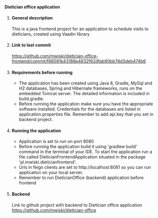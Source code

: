 #### **Dietician office application**
1. #### **General description**
	This is a java frontend project for an application to schedule visits to dieticians, created using Vaadin library
2. #### **Link to last commit**
	https://github.com/mwiski/dietician-office-frontend/commit/f88581b43188e4832f62dfab90bb74d3deb474b6
3. #### **Requirements before running**
    - The application has been created using Java 8, Gradle, MySql and H2 databases, Spring and Hibernate frameworks, runs on the embedded Tomcat server. The detailed information is included in build.gradle.
    - Before running the application make sure you have the appropriate software installed. Credentials for the databases are listed in application.properties file. Remember to add api.key that you set in backend project. 
4. #### **Running the application**
    - Application is set to run on port 8080
	- Before running the application build it using 'gradlew build' command in the terminal of your IDE. To start the application run a file called DieticianFrontendApplication situated in the package 'pl.mwiski.dieticianfrontend'.
	- Urls in feign clients are set to http://localhost:8081 so you can run application on your local server.
	- Remember to run DieticianOffice (backend) application before frontend
4. #### **Backend**
    Link to github project with backend to Dietician office application
    https://github.com/mwiski/dietician-office
